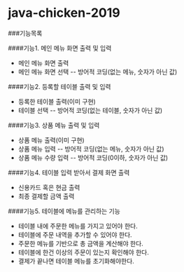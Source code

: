 # java-chicken-2019

###기능목록

####기능1. 메인 메뉴 화면 출력 및 입력
- 메인 메뉴 화면 출력
- 메인 메뉴 화면 선택 -- 방어적 코딩(없는 메뉴, 숫자가 아닌 값)

####기능2. 등록할 테이블 출력 및 입력
- 등록한 테이블 출력(이미 구현)
- 테이블 선택 -- 방어적 코딩(없는 테이블, 숫자가 아닌 값)

####기능3. 상품 메뉴 출력 및 입력
- 상품 메뉴 출력(이미 구현)
- 상품 메뉴 입력 -- 방어적 코딩(없는 메뉴, 숫자가 아닌 값)
- 상품 메뉴 수량 입력 -- 방어적 코딩(0이하, 숫자가 아닌 값)

####기능4. 테이블 입력 받아서 결제 화면 출력
- 신용카드 혹은 현금 출력
- 최종 결제할 금액 출력

####기능5. 테이블에 메뉴를 관리하는 기능
- 테이블 내에 주문한 메뉴를 가지고 있어야 한다.
- 테이블에 주문 내역을 추가할 수 있어야 한다.
- 주문한 메뉴를 기반으로 총 금액을 계산해야 한다.
- 테이블에 한건 이상의 주문이 있는지 확인해야 한다.
- 결제가 끝나면 테이블 메뉴를 초기화해야한다.

